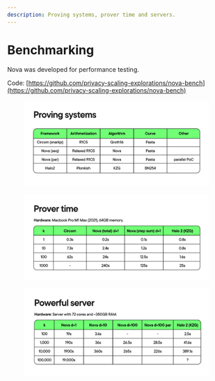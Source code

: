 ```yaml
---
description: Proving systems, prover time and servers.
---
```


# Benchmarking

Nova was developed for performance testing.&#x20;

Code: [https://github.com/privacy-scaling-explorations/nova-bench](https://github.com/privacy-scaling-explorations/nova-bench)

<figure><img src="../../.gitbook/assets/image (28).png" alt=""><figcaption></figcaption></figure>

<figure><img src="../../.gitbook/assets/image (66).png" alt=""><figcaption></figcaption></figure>

<figure><img src="../../.gitbook/assets/image (8).png" alt=""><figcaption></figcaption></figure>
